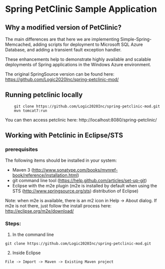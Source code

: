 # Spring PetClinic Sample Application

## Why a modified version of PetClinic?
The main differences are that here we are implementing Simple-Spring-Memcached, adding scripts for deployment to Microsoft SQL Azure Database, and adding a transient fault exception handler. 

These enhancements help to demonstrate highly available and scalable deployments of Spring applications in the Windows Azure environment. 

The original SpringSource version can be found here:
https://github.com/Logic2020Inc/spring-petclinic-mod/

## Running petclinic locally
```
	git clone https://github.com/Logic2020Inc/spring-petclinic-mod.git
	mvn tomcat7:run
```

You can then access petclinic here: http://localhost:8080/spring-petclinic/

## Working with Petclinic in Eclipse/STS

### prerequisites
The following items should be installed in your system:
* Maven 3 (http://www.sonatype.com/books/mvnref-book/reference/installation.html)
* git command line tool (https://help.github.com/articles/set-up-git)
* Eclipse with the m2e plugin (m2e is installed by default when using the STS (http://www.springsource.org/sts) distribution of Eclipse) 

Note: when m2e is available, there is an m2 icon in Help -> About dialog.
If m2e is not there, just follow the install process here: http://eclipse.org/m2e/download/


### Steps:

1) In the command line
```
git clone https://github.com/Logic2020Inc/spring-petclinic-mod.git
```
2) Inside Eclipse
```
File -> Import -> Maven -> Existing Maven project
```





